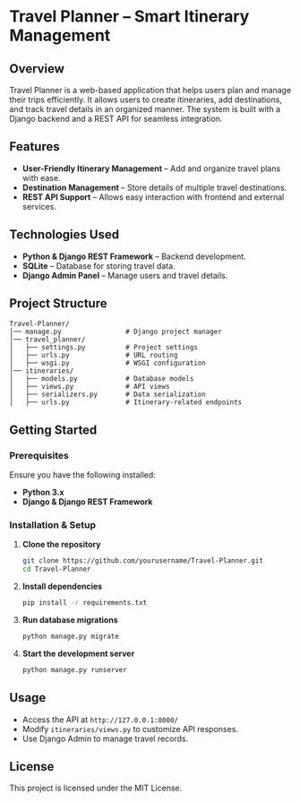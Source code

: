 # Travel Planner – Smart Itinerary Management

## Overview
Travel Planner is a web-based application that helps users plan and manage their trips efficiently. It allows users to create itineraries, add destinations, and track travel details in an organized manner. The system is built with a Django backend and a REST API for seamless integration.

## Features
- **User-Friendly Itinerary Management** – Add and organize travel plans with ease.
- **Destination Management** – Store details of multiple travel destinations.
- **REST API Support** – Allows easy interaction with frontend and external services.

##  Technologies Used
- **Python & Django REST Framework** – Backend development.
- **SQLite** – Database for storing travel data.
- **Django Admin Panel** – Manage users and travel details.

## Project Structure
```
Travel-Planner/
│── manage.py                # Django project manager
│── travel_planner/
│   ├── settings.py          # Project settings
│   ├── urls.py              # URL routing
│   ├── wsgi.py              # WSGI configuration
│── itineraries/
│   ├── models.py            # Database models
│   ├── views.py             # API views
│   ├── serializers.py       # Data serialization
│   ├── urls.py              # Itinerary-related endpoints
```

## Getting Started
### Prerequisites
Ensure you have the following installed:
- **Python 3.x**
- **Django & Django REST Framework**

### Installation & Setup
1. **Clone the repository**
   ```sh
   git clone https://github.com/yourusername/Travel-Planner.git
   cd Travel-Planner
   ```
2. **Install dependencies**
   ```sh
   pip install -r requirements.txt
   ```
3. **Run database migrations**
   ```sh
   python manage.py migrate
   ```
4. **Start the development server**
   ```sh
   python manage.py runserver
   ```

## Usage
- Access the API at `http://127.0.0.1:8000/`
- Modify `itineraries/views.py` to customize API responses.
- Use Django Admin to manage travel records.

## License
This project is licensed under the MIT License.

